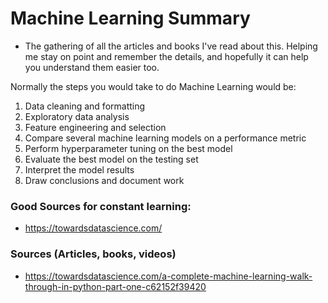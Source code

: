 # Machine Learning Summary
 
 * The gathering of all the articles and books I've read about this. Helping me stay on point and remember the details, and hopefully it can help you understand them easier too.
 
 Normally the steps you would take to do Machine Learning would be:
 
1. Data cleaning and formatting
2. Exploratory data analysis
2. Feature engineering and selection
2. Compare several machine learning models on a performance metric
2. Perform hyperparameter tuning on the best model
2. Evaluate the best model on the testing set
2. Interpret the model results
2. Draw conclusions and document work
 
 
 
 ### Good Sources for constant learning:
* https://towardsdatascience.com/
 
 

 ### Sources (Articles, books, videos)
 *  https://towardsdatascience.com/a-complete-machine-learning-walk-through-in-python-part-one-c62152f39420
